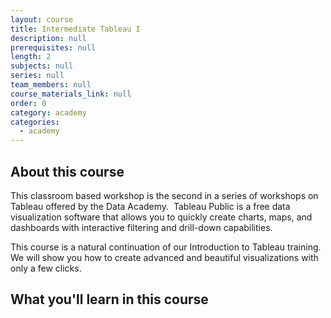 ```yaml
---
layout: course
title: Intermediate Tableau I
description: null
prerequisites: null
length: 2
subjects: null
series: null
team_members: null
course_materials_link: null
order: 0
category: academy
categories:
  - academy
---
```



## About this course

This classroom based workshop is the second in a series of workshops on Tableau offered by the Data Academy. &nbsp;Tableau Public is a free data visualization software that allows you to quickly create charts, maps, and dashboards with interactive filtering and drill-down capabilities. &nbsp; &nbsp;

This course is a natural continuation of our Introduction to Tableau training. We will show you how to create advanced and beautiful visualizations with only a few clicks.

## What you'll learn in this course